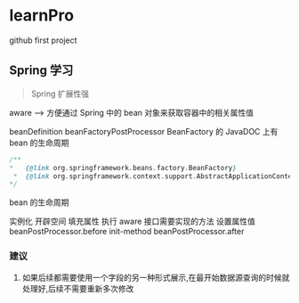 # learnPro

github first project

## Spring 学习

> Spring 扩展性强

aware --> 方便通过 Spring 中的 bean 对象来获取容器中的相关属性值

beanDefinition
beanFactoryPostProcessor
BeanFactory 的 JavaDOC 上有 bean 的生命周期

```java
/**
*   {@link org.springframework.beans.factory.BeanFactory}
 *  {@link org.springframework.context.support.AbstractApplicationContext} 看懂这个源码就看懂了 Spring
*/
```

bean 的生命周期

实例化 开辟空间
填充属性
执行 aware 接口需要实现的方法 设置属性值
beanPostProcessor.before
init-method
beanPostProcessor.after

### 建议

1. 如果后续都需要使用一个字段的另一种形式展示,在最开始数据源查询的时候就处理好,后续不需要重新多次修改
